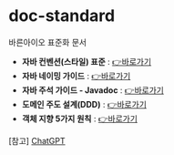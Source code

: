# doc-standard
바른아이오 표준화 문서

- **자바 컨벤션(스타일) 표준** : [👉바로가기](java-convention/README.md)
- **자바 네이밍 가이드** : [👉바로가기](java-naming/README.md)
- **자바 주석 가이드 - Javadoc** : [👉바로가기](java-comment/README.md)
- **도메인 주도 설계(DDD)** : [👉바로가기](java-ddd/README.md)
- **객체 지향 5가지 원칙** : [👉바로가기](java-object/README.md)

[참고] [ChatGPT](https://chatgpt.com/)